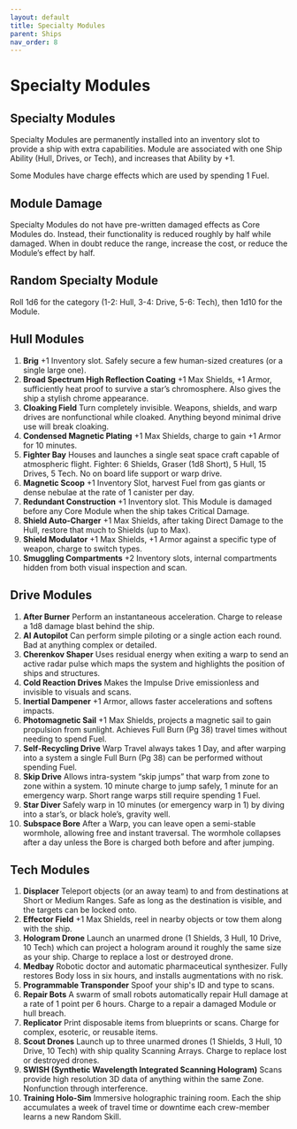 ```yaml
---
layout: default
title: Specialty Modules
parent: Ships
nav_order: 8
---
```


# Specialty Modules

## Specialty Modules

Specialty Modules are permanently installed into an inventory slot to provide a ship with extra capabilities. Module are associated with one Ship Ability (Hull, Drives, or Tech), and increases that Ability by +1.

Some Modules have charge effects which are used by spending 1 Fuel.

## Module Damage

Specialty Modules do not have pre-written damaged effects as Core Modules do. Instead, their functionality is reduced roughly by half while damaged. When in doubt reduce the range, increase the cost, or reduce the Module’s effect by half.

## Random Specialty Module

Roll 1d6 for the category (1-2: Hull, 3-4: Drive, 5-6: Tech), then 1d10 for the Module.

## Hull Modules

1.	**Brig** +1 Inventory slot. Safely secure a few human-sized creatures (or a single large one).
2.	**Broad Spectrum High Reflection Coating** +1 Max Shields, +1 Armor, sufficiently heat proof to survive a star’s chromosphere. Also gives the ship a stylish chrome appearance. 
3.	**Cloaking Field** Turn completely invisible. Weapons, shields, and warp drives are nonfunctional while cloaked. Anything beyond minimal drive use will break cloaking.
4.	**Condensed Magnetic Plating** +1 Max Shields, charge to gain +1 Armor for 10 minutes.
5.	**Fighter Bay** Houses and launches a single seat space craft capable of atmospheric flight. Fighter: 6 Shields, Graser (1d8 Short), 5 Hull, 15 Drives, 5 Tech. No on board life support or warp drive. 
6.	**Magnetic Scoop** +1 Inventory Slot, harvest Fuel from gas giants or dense nebulae at the rate of 1 canister per day.
7.	**Redundant Construction** +1 Inventory slot. This Module is damaged before any Core Module when the ship takes Critical Damage. 
8.	**Shield Auto-Charger** +1 Max Shields, after taking Direct Damage to the Hull, restore that much to Shields (up to Max).
9.	**Shield Modulator** +1 Max Shields, +1 Armor against a specific type of weapon, charge to switch types.
10.	**Smuggling Compartments** +2 Inventory slots, internal compartments hidden from both visual inspection and scan.

## Drive Modules

1.	**After Burner** Perform an instantaneous acceleration. Charge to release a 1d8 damage blast behind the ship.
2.	**AI Autopilot** Can perform simple piloting or a single action each round. Bad at anything complex or detailed.
3.	**Cherenkov Shaper** Uses residual energy when exiting a warp to send an active radar pulse which maps the system and highlights the position of ships and structures.
4.	**Cold Reaction Drives** Makes the Impulse Drive emissionless and invisible to visuals and scans.
5.	**Inertial Dampener** +1 Armor, allows faster accelerations and softens impacts. 
6.	**Photomagnetic Sail** +1 Max Shields, projects a magnetic sail to gain propulsion from sunlight. Achieves Full Burn (Pg 38) travel times without needing to spend Fuel.
7.	**Self-Recycling Drive** Warp Travel always takes 1 Day, and after warping into a system a single Full Burn (Pg 38) can be performed without spending Fuel.
8.	**Skip Drive** Allows intra-system “skip jumps” that warp from zone to zone within a system. 10 minute charge to jump safely, 1 minute for an emergency warp. Short range warps still require spending 1 Fuel.
9.	**Star Diver** Safely warp in 10 minutes (or emergency warp in 1) by diving into a star’s, or black hole’s, gravity well.
10.	**Subspace Bore** After a Warp, you can leave open a semi-stable wormhole, allowing free and instant traversal. The wormhole collapses after a day unless the Bore is charged both before and after jumping. 

## Tech Modules
1.	**Displacer** Teleport objects (or an away team) to and from destinations at Short or Medium Ranges. Safe as long as the destination is visible, and the targets can be locked onto. 
2.	**Effector Field** +1 Max Shields, reel in nearby objects or tow them along with the ship.
3.	**Hologram Drone** Launch an unarmed drone (1 Shields, 3 Hull, 10 Drive, 10 Tech) which can project a hologram around it roughly the same size as your ship. Charge to replace a lost or destroyed drone.
4.	**Medbay** Robotic doctor and automatic pharmaceutical synthesizer. Fully restores Body loss in six hours, and installs augmentations with no risk.
5.	**Programmable Transponder** Spoof your ship's ID and type to scans.
6.	**Repair Bots** A swarm of small robots automatically repair Hull damage at a rate of 1 point per 6 hours. Charge to a repair a damaged Module or hull breach.
7.	**Replicator** Print disposable items from blueprints or scans. Charge for complex, esoteric, or reusable items.
8.	**Scout Drones** Launch up to three unarmed drones (1 Shields, 3 Hull, 10 Drive, 10 Tech) with ship quality Scanning Arrays. Charge to replace lost or destroyed drones.
9.	**SWISH (Synthetic Wavelength Integrated Scanning Hologram)** Scans provide high resolution 3D data of anything within the same Zone. Nonfunction through interference.
10.	**Training Holo-Sim** Immersive holographic training room. Each the ship accumulates a week of travel time or downtime each crew-member learns a new Random Skill.